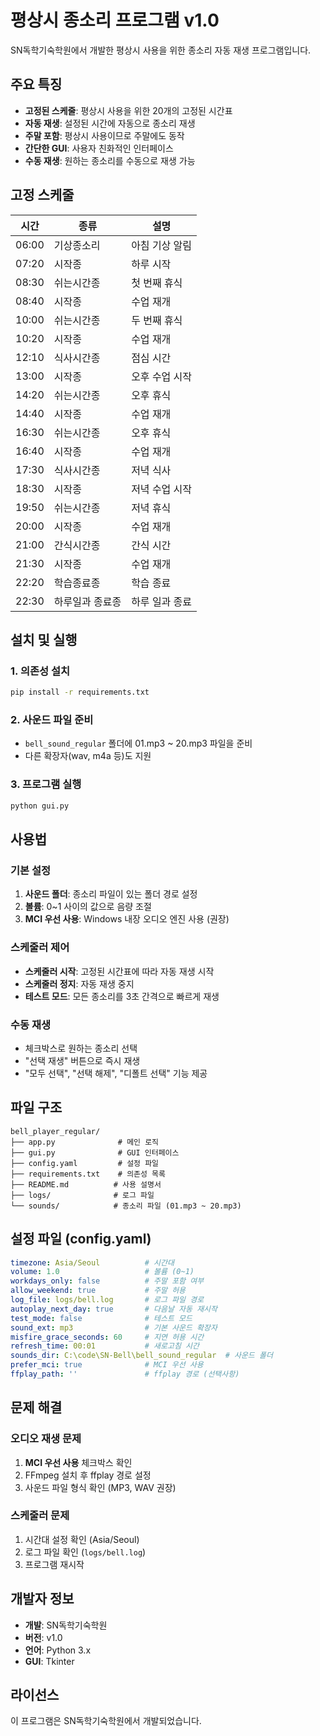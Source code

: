 # 평상시 종소리 프로그램 v1.0

SN독학기숙학원에서 개발한 평상시 사용을 위한 종소리 자동 재생 프로그램입니다.

## 주요 특징

- **고정된 스케줄**: 평상시 사용을 위한 20개의 고정된 시간표
- **자동 재생**: 설정된 시간에 자동으로 종소리 재생
- **주말 포함**: 평상시 사용이므로 주말에도 동작
- **간단한 GUI**: 사용자 친화적인 인터페이스
- **수동 재생**: 원하는 종소리를 수동으로 재생 가능

## 고정 스케줄

| 시간 | 종류 | 설명 |
|------|------|------|
| 06:00 | 기상종소리 | 아침 기상 알림 |
| 07:20 | 시작종 | 하루 시작 |
| 08:30 | 쉬는시간종 | 첫 번째 휴식 |
| 08:40 | 시작종 | 수업 재개 |
| 10:00 | 쉬는시간종 | 두 번째 휴식 |
| 10:20 | 시작종 | 수업 재개 |
| 12:10 | 식사시간종 | 점심 시간 |
| 13:00 | 시작종 | 오후 수업 시작 |
| 14:20 | 쉬는시간종 | 오후 휴식 |
| 14:40 | 시작종 | 수업 재개 |
| 16:30 | 쉬는시간종 | 오후 휴식 |
| 16:40 | 시작종 | 수업 재개 |
| 17:30 | 식사시간종 | 저녁 식사 |
| 18:30 | 시작종 | 저녁 수업 시작 |
| 19:50 | 쉬는시간종 | 저녁 휴식 |
| 20:00 | 시작종 | 수업 재개 |
| 21:00 | 간식시간종 | 간식 시간 |
| 21:30 | 시작종 | 수업 재개 |
| 22:20 | 학습종료종 | 학습 종료 |
| 22:30 | 하루일과 종료종 | 하루 일과 종료 |

## 설치 및 실행

### 1. 의존성 설치
```bash
pip install -r requirements.txt
```

### 2. 사운드 파일 준비
- `bell_sound_regular` 폴더에 01.mp3 ~ 20.mp3 파일을 준비
- 다른 확장자(wav, m4a 등)도 지원

### 3. 프로그램 실행
```bash
python gui.py
```

## 사용법

### 기본 설정
1. **사운드 폴더**: 종소리 파일이 있는 폴더 경로 설정
2. **볼륨**: 0~1 사이의 값으로 음량 조절
3. **MCI 우선 사용**: Windows 내장 오디오 엔진 사용 (권장)

### 스케줄러 제어
- **스케줄러 시작**: 고정된 시간표에 따라 자동 재생 시작
- **스케줄러 정지**: 자동 재생 중지
- **테스트 모드**: 모든 종소리를 3초 간격으로 빠르게 재생

### 수동 재생
- 체크박스로 원하는 종소리 선택
- "선택 재생" 버튼으로 즉시 재생
- "모두 선택", "선택 해제", "디폴트 선택" 기능 제공

## 파일 구조

```
bell_player_regular/
├── app.py              # 메인 로직
├── gui.py              # GUI 인터페이스
├── config.yaml         # 설정 파일
├── requirements.txt    # 의존성 목록
├── README.md          # 사용 설명서
├── logs/              # 로그 파일
└── sounds/            # 종소리 파일 (01.mp3 ~ 20.mp3)
```

## 설정 파일 (config.yaml)

```yaml
timezone: Asia/Seoul          # 시간대
volume: 1.0                   # 볼륨 (0~1)
workdays_only: false          # 주말 포함 여부
allow_weekend: true           # 주말 허용
log_file: logs/bell.log       # 로그 파일 경로
autoplay_next_day: true       # 다음날 자동 재시작
test_mode: false              # 테스트 모드
sound_ext: mp3                # 기본 사운드 확장자
misfire_grace_seconds: 60     # 지연 허용 시간
refresh_time: 00:01           # 새로고침 시간
sounds_dir: C:\code\SN-Bell\bell_sound_regular  # 사운드 폴더
prefer_mci: true              # MCI 우선 사용
ffplay_path: ''               # ffplay 경로 (선택사항)
```

## 문제 해결

### 오디오 재생 문제
1. **MCI 우선 사용** 체크박스 확인
2. FFmpeg 설치 후 ffplay 경로 설정
3. 사운드 파일 형식 확인 (MP3, WAV 권장)

### 스케줄러 문제
1. 시간대 설정 확인 (Asia/Seoul)
2. 로그 파일 확인 (`logs/bell.log`)
3. 프로그램 재시작

## 개발자 정보

- **개발**: SN독학기숙학원
- **버전**: v1.0
- **언어**: Python 3.x
- **GUI**: Tkinter

## 라이선스

이 프로그램은 SN독학기숙학원에서 개발되었습니다.

